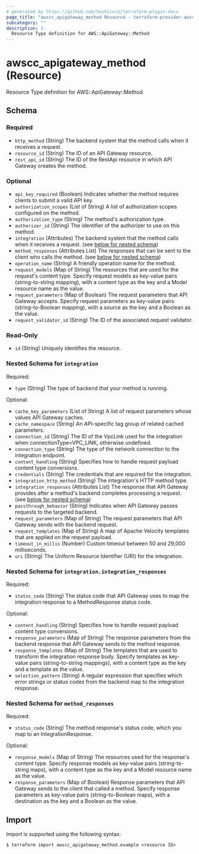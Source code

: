 ```yaml
---
# generated by https://github.com/hashicorp/terraform-plugin-docs
page_title: "awscc_apigateway_method Resource - terraform-provider-awscc"
subcategory: ""
description: |-
  Resource Type definition for AWS::ApiGateway::Method
---
```


# awscc_apigateway_method (Resource)

Resource Type definition for AWS::ApiGateway::Method



<!-- schema generated by tfplugindocs -->
## Schema

### Required

- `http_method` (String) The backend system that the method calls when it receives a request.
- `resource_id` (String) The ID of an API Gateway resource.
- `rest_api_id` (String) The ID of the RestApi resource in which API Gateway creates the method.

### Optional

- `api_key_required` (Boolean) Indicates whether the method requires clients to submit a valid API key.
- `authorization_scopes` (List of String) A list of authorization scopes configured on the method.
- `authorization_type` (String) The method's authorization type.
- `authorizer_id` (String) The identifier of the authorizer to use on this method.
- `integration` (Attributes) The backend system that the method calls when it receives a request. (see [below for nested schema](#nestedatt--integration))
- `method_responses` (Attributes List) The responses that can be sent to the client who calls the method. (see [below for nested schema](#nestedatt--method_responses))
- `operation_name` (String) A friendly operation name for the method.
- `request_models` (Map of String) The resources that are used for the request's content type. Specify request models as key-value pairs (string-to-string mapping), with a content type as the key and a Model resource name as the value.
- `request_parameters` (Map of Boolean) The request parameters that API Gateway accepts. Specify request parameters as key-value pairs (string-to-Boolean mapping), with a source as the key and a Boolean as the value.
- `request_validator_id` (String) The ID of the associated request validator.

### Read-Only

- `id` (String) Uniquely identifies the resource.

<a id="nestedatt--integration"></a>
### Nested Schema for `integration`

Required:

- `type` (String) The type of backend that your method is running.

Optional:

- `cache_key_parameters` (List of String) A list of request parameters whose values API Gateway caches.
- `cache_namespace` (String) An API-specific tag group of related cached parameters.
- `connection_id` (String) The ID of the VpcLink used for the integration when connectionType=VPC_LINK, otherwise undefined.
- `connection_type` (String) The type of the network connection to the integration endpoint.
- `content_handling` (String) Specifies how to handle request payload content type conversions.
- `credentials` (String) The credentials that are required for the integration.
- `integration_http_method` (String) The integration's HTTP method type.
- `integration_responses` (Attributes List) The response that API Gateway provides after a method's backend completes processing a request. (see [below for nested schema](#nestedatt--integration--integration_responses))
- `passthrough_behavior` (String) Indicates when API Gateway passes requests to the targeted backend.
- `request_parameters` (Map of String) The request parameters that API Gateway sends with the backend request.
- `request_templates` (Map of String) A map of Apache Velocity templates that are applied on the request payload.
- `timeout_in_millis` (Number) Custom timeout between 50 and 29,000 milliseconds.
- `uri` (String) The Uniform Resource Identifier (URI) for the integration.

<a id="nestedatt--integration--integration_responses"></a>
### Nested Schema for `integration.integration_responses`

Required:

- `status_code` (String) The status code that API Gateway uses to map the integration response to a MethodResponse status code.

Optional:

- `content_handling` (String) Specifies how to handle request payload content type conversions.
- `response_parameters` (Map of String) The response parameters from the backend response that API Gateway sends to the method response.
- `response_templates` (Map of String) The templates that are used to transform the integration response body. Specify templates as key-value pairs (string-to-string mappings), with a content type as the key and a template as the value.
- `selection_pattern` (String) A regular expression that specifies which error strings or status codes from the backend map to the integration response.



<a id="nestedatt--method_responses"></a>
### Nested Schema for `method_responses`

Required:

- `status_code` (String) The method response's status code, which you map to an IntegrationResponse.

Optional:

- `response_models` (Map of String) The resources used for the response's content type. Specify response models as key-value pairs (string-to-string maps), with a content type as the key and a Model resource name as the value.
- `response_parameters` (Map of Boolean) Response parameters that API Gateway sends to the client that called a method. Specify response parameters as key-value pairs (string-to-Boolean maps), with a destination as the key and a Boolean as the value.

## Import

Import is supported using the following syntax:

```shell
$ terraform import awscc_apigateway_method.example <resource ID>
```
